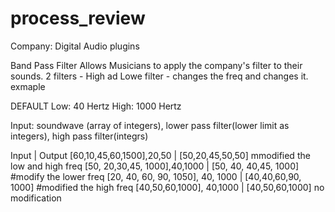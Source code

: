# process_review
Company: Digital Audio plugins

Band Pass Filter
Allows Musicians to apply the company's filter to their sounds. 
2 filters - High ad Lowe filter - changes the freq and changes it.
exmaple 

DEFAULT
Low: 40 Hertz
High: 1000 Hertz

Input: 
soundwave (array of integers), lower pass filter(lower limit as integers), high pass filter(integrs)

Input                                  |          Output
[60,10,45,60,1500],20,50               | [50,20,45,50,50] mmodified the low and high freq
[50, 20,30,45, 1000],40,1000           |  [50, 40, 40,45, 1000]    #modify the lower freq
[20, 40, 60, 90, 1050], 40, 1000       | [40,40,60,90, 1000]     #modified the high freq
[40,50,60,1000], 40,1000               |  [40,50,60,1000] no modification